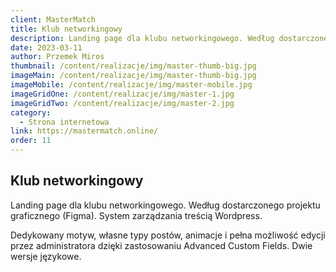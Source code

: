 ```yaml
---
client: MasterMatch
title: Klub networkingowy
description: Landing page dla klubu networkingowego. Według dostarczonego projektu graficznego (Figma). System zarządzania treścią Wordpress. 
date: 2023-03-11
author: Przemek Miros
thumbnail: /content/realizacje/img/master-thumb-big.jpg
imageMain: /content/realizacje/img/master-thumb-big.jpg
imageMobile: /content/realizacje/img/master-mobile.jpg
imageGridOne: /content/realizacje/img/master-1.jpg
imageGridTwo: /content/realizacje/img/master-2.jpg
category: 
  - Strona internetowa
link: https://mastermatch.online/
order: 11
---
```


## Klub networkingowy

Landing page dla klubu networkingowego. Według dostarczonego projektu graficznego (Figma). System zarządzania treścią Wordpress. 

Dedykowany motyw, własne typy postów, animacje i pełna możliwość edycji przez administratora dzięki zastosowaniu Advanced Custom Fields. Dwie wersje językowe.

